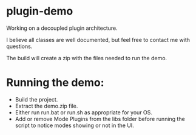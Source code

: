 # plugin-demo
Working on a decoupled plugin architecture.

I believe all classes are well documented, but feel free to contact me with questions.

The build will create a zip with the files needed to run the demo.

# Running the demo:
* Build the project.
* Extract the demo.zip file.
* Either run run.bat or run.sh as appropriate for your OS.
* Add or remove Mode Plugins from the libs folder before running the script to notice modes showing or not in the UI.
